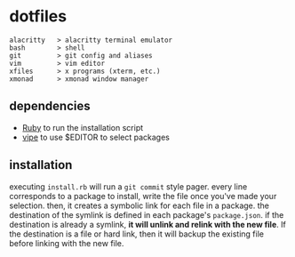 # dotfiles
    alacritty   > alacritty terminal emulator
    bash        > shell
    git         > git config and aliases
    vim         > vim editor
    xfiles      > x programs (xterm, etc.)
    xmonad      > xmonad window manager

## dependencies
- [Ruby](https://www.ruby-lang.org/en/) to run the installation script
- [vipe](https://linux.die.net/man/1/vipe) to use $EDITOR to select packages

## installation
executing `install.rb` will run a `git commit` style pager. every line
corresponds to a package to install, write the file once you've made your
selection. then, it creates a symbolic link for each file in a package. the
destination of the symlink is defined in each package's `package.json`. if
the destination is already a symlink, **it will unlink and relink with the new
file**. If the destination is a file or hard link, then it will backup the
existing file before linking with the new file.

